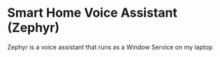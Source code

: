 # Smart Home Voice Assistant (Zephyr)

Zephyr is a voice assistant that runs as a Window Service on my laptop
